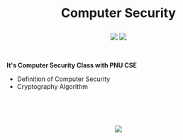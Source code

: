 # <p align="center">Computer Security</p>

<p align="center">
<img src="https://img.shields.io/badge/PYTHON-0696D7?style=for-the-badge&logo=Python&logoColor=white"> <img src="https://img.shields.io/badge/Cryptography-F99A66?style=for-the-badge&logo=devrant&logoColor=A81D33">
</p>
<br/>

__It's Computer Security Class with PNU CSE__
- Definition of Computer Security
- Cryptography Algorithm
<br/>
<br/>
<br/>
<p align="center">
<img src="https://github-readme-stats.vercel.app/api?username=Jinseop-Sim&show_icons=true&theme=gruvbox&hide=["issues"]">
</p>
